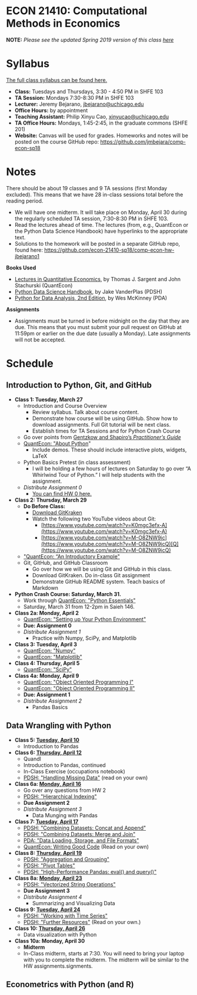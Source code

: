 ECON 21410: Computational Methods in Economics
==============================================

**NOTE:** *Please see the updated Spring 2019 version of this class [here](https://github.com/jmbejara/comp-econ-sp19)*

# Syllabus

[The full class syllabus can be found here.](https://github.com/jmbejara/comp-econ-sp18/blob/master/Syllabus-Computational-Economics.pdf)

* **Class:** Tuesdays and Thursdays, 3:30 - 4:50 PM in SHFE 103
* **TA Session:** Mondays 7:30-8:30 PM in SHFE 103
* **Lecturer:** Jeremy Bejarano, jbejarano@uchicago.edu
* **Office Hours:** by appointment
* **Teaching Assistant:** Philip Xinyu Cao, xinyucao@uchicago.edu
* **TA Office Hours:** Mondays, 1:45-2:45, in the graduate commons (SHFE 201)
* **Website:** Canvas will be used for grades. Homeworks and notes will be posted on the course GitHub repo: https://github.com/jmbejara/comp-econ-sp18

# Notes

There should be about 19 classes and 9 TA sessions (first Monday excluded). This means that we have 28 in-class sessions total before the reading period.


* We will have one midterm. It will take place on Monday, April 30 during the regularly scheduled TA session, 7:30-8:30 PM in SHFE 103.
* Read the lectures ahead of time. The lectures (from, e.g., QuantEcon or the Python Data Science Handbook) have hyperlinks to the appropriate text.
* Solutions to the homework will be posted in a separate GitHub repo, found here: https://github.com/econ-21410-sp18/comp-econ-hw-jbejarano1 

**Books Used**

* [Lectures in ](https://lectures.quantecon.org/)[Quantitative Economics](https://lectures.quantecon.org/), by Thomas J. Sargent and John Stachurski (QuantEcon)
* [Python Data Science Handbook](https://jakevdp.github.io/PythonDataScienceHandbook/), by Jake VanderPlas (PDSH)
* [Python for Data Analysis, 2nd Edition](https://github.com/wesm/pydata-book), by Wes McKinney (PDA)

**Assignments**

* Assignments must be turned in before midnight on the day that they are due. This means that you must submit your pull request on GitHub at 11:59pm or earlier on the due date (usually a Monday). Late assignments will not be accepted.

# Schedule

## Introduction to Python, Git, and GitHub

* **Class 1: Tuesday, March 27**
    * Introduction and Course Overview
        * Review syllabus. Talk about course content.
        * Demonstrate how course will be using GitHub. Show how to download assignments. Full Git tutorial will be next class.
        * Establish times for TA Sessions and for Python Crash Course
    * Go over points from [Gentzkow and Shapiro’s *Practitioner’s Guide*](https://web.stanford.edu/~gentzkow/research/CodeAndData.pdf)
    * [QuantEcon: "About Python](https://lectures.quantecon.org/py/about_py.html)"
        * Include demos. These should include interactive plots, widgets, LaTeX
    * Python Basics Pretest (in class assessment)
        * I will be holding a few hours of lectures on Saturday to go over “A Whirlwind Tour of Python.” I will help students with the assignment.
    * *Distribute Assignment 0*
        * [You can find HW 0 here.](./HW/hw-00/readme.md)
* **Class 2: Thursday, March 29**
    * **Do Before Class:**
        * [Download GitKraken](https://www.gitkraken.com/)
        * Watch the following two YouTube videos about Git:
            * [https://www.youtube.com/watch?v=K0mgc3efx-A](https://www.youtube.com/watch?v=K0mgc3efx-A)
            * [https://www.youtube.com/watch?v=M-O8ZNW9ic](https://www.youtube.com/watch?v=M-O8ZNW9icQ)[Q](https://www.youtube.com/watch?v=M-O8ZNW9icQ)
    * ["QuantEcon: “An Introductory Example"](https://lectures.quantecon.org/py/python_by_example.html)
    * Git, GitHub, and GitHub Classroom
        * Go over how we will be using Git and GitHub in this class.
        * Download GitKraken. Do in-class Git assignment
        * Demonstrate GitHub README system. Teach basics of Markdown
* **Python Crash Course: Saturday, March 31.**
    * Work through [QuantEcon: "Python Essentials"](https://lectures.quantecon.org/py/python_essentials.html)
    * Saturday, March 31 from 12-2pm in Saieh 146. 
* **Class 2a: Monday, April 2**
    * [QuantEcon: "Setting up Your Python Environment"](https://lectures.quantecon.org/py/getting_started.html)
    * **Due: Assignment 0**
    * *Distribute Assignment 1*
        * Practice with Numpy, SciPy, and Matplotlib
* **Class 3: Tuesday, April 3**
    * [QuantEcon: "Numpy"](https://lectures.quantecon.org/py/numpy.html)
    * [QuantEcon: "Matplotlib"](https://lectures.quantecon.org/py/matplotlib.html)
* **Class 4: Thursday, April 5**
    * [QuantEcon: "SciPy"](https://lectures.quantecon.org/py/scipy.html)
* **Class 4a: Monday, April 9**
    * [QuantEcon: "Object Oriented Programming I"](https://lectures.quantecon.org/py/oop_intro.html)
    * [QuantEcon: "Object Oriented Programming II"](https://lectures.quantecon.org/py/python_oop.html)
    * **Due: Assignment 1**
    * *Distribute Assignment 2*
        * Pandas Basics

## Data Wrangling with Python

* **Class 5: [Tuesday, April 10](./lectures/4-10_Pandas_Intro)**
    * Introduction to Pandas
* **Class 6: [Thursday, April 12](./lectures/4-12_Pandas_Intro_Continued)**
    * Quandl
    * Introduction to Pandas, continued
    * In-Class Exercise (occupations notebook)
    * [PDSH: "Handling Missing Data"](https://jakevdp.github.io/PythonDataScienceHandbook/03.04-missing-values.html)  (read on your own)
* **Class 6a: [Monday, April 16](./lectures/4-16_TA_Session)**
    * Go over any questions from HW 2
    * [PDSH: "Hierarchical Indexing"](https://jakevdp.github.io/PythonDataScienceHandbook/03.05-hierarchical-indexing.html)
    * **Due Assignment 2**
    * *Distribute Assignment 3*
        * Data Munging with Pandas
* **Class 7: [Tuesday, April 17](./lectures/4-17_Combining_Datasets)**
    * [PDSH: "Combining Datasets: Concat and Append"](https://jakevdp.github.io/PythonDataScienceHandbook/03.06-concat-and-append.html)
    * [PDSH: "Combining Datasets: Merge and Join"](https://jakevdp.github.io/PythonDataScienceHandbook/03.07-merge-and-join.html)
    * [PDA: "Data Loading, Storage, and File Formats"](http://nbviewer.jupyter.org/github/pydata/pydata-book/blob/2nd-edition/ch06.ipynb) 
    * [QuantEcon: Writing Good Code](https://lectures.quantecon.org/py/writing_good_code.html) (Read on your own)
* **Class 8: [Thursday, April 19](./lectures/4-19_Aggregation_and_Grouping)**
    * [PDSH: "Aggregation and Grouping"](https://jakevdp.github.io/PythonDataScienceHandbook/03.08-aggregation-and-grouping.html)
    * [PDSH: "Pivot Tables"](https://jakevdp.github.io/PythonDataScienceHandbook/03.09-pivot-tables.html)
    * [PDSH: "High-Performance Pandas: eval() and query()"](https://jakevdp.github.io/PythonDataScienceHandbook/03.12-performance-eval-and-query.html)
* **Class 8a: [Monday, April 23](./lectures/4-23_TA_Session)**
    * [PDSH: "Vectorized String Operations"](https://jakevdp.github.io/PythonDataScienceHandbook/03.10-working-with-strings.html)
    * **Due Assignment 3**
    * *Distribute Assignment 4*
        * Summarizing and Visualizing Data
* **Class 9: [Tuesday, April 24](./lectures/4-24_Time_Series)**
    * [PDSH: "Working with Time Series"](https://jakevdp.github.io/PythonDataScienceHandbook/03.11-working-with-time-series.html)
    * [PDSH: "Further Resources"](https://jakevdp.github.io/PythonDataScienceHandbook/03.13-further-resources.html) (Read on your own.)
* **Class 10: [Thursday, April 26](./lectures/4-26_Visualization)**
    * Data visualization with Python
* **Class 10a: Monday, April 30**
    * **Midterm**
    * In-Class midterm, starts at 7:30. You will need to bring your laptop with you to complete the midterm. The midterm will be similar to the HW assignments.signments.

## Econometrics with Python (and R)
